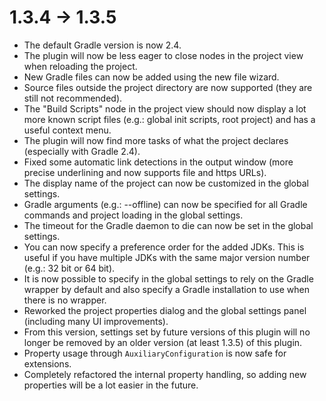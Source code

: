 # 1.3.4 -> 1.3.5

- The default Gradle version is now 2.4.
- The plugin will now be less eager to close nodes in the project view when reloading the project.
- New Gradle files can now be added using the new file wizard.
- Source files outside the project directory are now supported (they are still not recommended).
- The "Build Scripts" node in the project view should now display a lot more known script files (e.g.: global init scripts, root project) and has a useful context menu.
- The plugin will now find more tasks of what the project declares (especially with Gradle 2.4).
- Fixed some automatic link detections in the output window (more precise underlining and now supports file and https URLs).
- The display name of the project can now be customized in the global settings.
- Gradle arguments (e.g.: --offline) can now be specified for all Gradle commands and project loading in the global settings.
- The timeout for the Gradle daemon to die can now be set in the global settings.
- You can now specify a preference order for the added JDKs. This is useful if you have multiple JDKs with the same major version number (e.g.: 32 bit or 64 bit).
- It is now possible to specify in the global settings to rely on the Gradle wrapper by default and also specify a Gradle installation to use when there is no wrapper.
- Reworked the project properties dialog and the global settings panel (including many UI improvements).
- From this version, settings set by future versions of this plugin will no longer be removed by an older version (at least 1.3.5) of this plugin.
- Property usage through `AuxiliaryConfiguration` is now safe for extensions.
- Completely refactored the internal property handling, so adding new properties will be a lot easier in the future.

